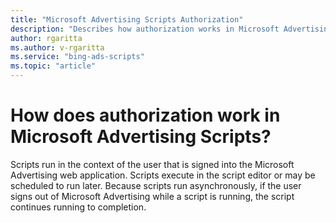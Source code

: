 ```yaml
---
title: "Microsoft Advertising Scripts Authorization"
description: "Describes how authorization works in Microsoft Advertising Scripts."
author: rgaritta
ms.author: v-rgaritta
ms.service: "bing-ads-scripts"
ms.topic: "article"
---
```


# How does authorization work in Microsoft Advertising Scripts?

Scripts run in the context of the user that is signed into the Microsoft Advertising web application. Scripts execute in the script editor or may be scheduled to run later. Because scripts run asynchronously, if the user signs out of Microsoft Advertising while a script is running, the script continues running to completion.


